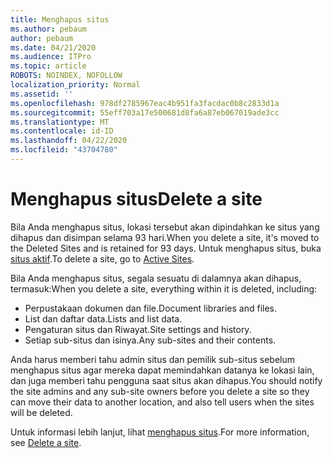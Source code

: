 ```yaml
---
title: Menghapus situs
ms.author: pebaum
author: pebaum
ms.date: 04/21/2020
ms.audience: ITPro
ms.topic: article
ROBOTS: NOINDEX, NOFOLLOW
localization_priority: Normal
ms.assetid: ''
ms.openlocfilehash: 978df2785967eac4b951fa3facdac0b8c2833d1a
ms.sourcegitcommit: 55eff703a17e500681d8fa6a87eb067019ade3cc
ms.translationtype: MT
ms.contentlocale: id-ID
ms.lasthandoff: 04/22/2020
ms.locfileid: "43704780"
---
```

# <a name="delete-a-site"></a><span data-ttu-id="7024a-102">Menghapus situs</span><span class="sxs-lookup"><span data-stu-id="7024a-102">Delete a site</span></span>

<span data-ttu-id="7024a-103">Bila Anda menghapus situs, lokasi tersebut akan dipindahkan ke situs yang dihapus dan disimpan selama 93 hari.</span><span class="sxs-lookup"><span data-stu-id="7024a-103">When you delete a site, it's moved to the Deleted Sites and is retained for 93 days.</span></span> <span data-ttu-id="7024a-104">Untuk menghapus situs, buka [situs aktif](https://admin.microsoft.com/sharepoint?page=sitemanagement&modern=true).</span><span class="sxs-lookup"><span data-stu-id="7024a-104">To delete a site, go to [Active Sites](https://admin.microsoft.com/sharepoint?page=sitemanagement&modern=true).</span></span> 

<span data-ttu-id="7024a-105">Bila Anda menghapus situs, segala sesuatu di dalamnya akan dihapus, termasuk:</span><span class="sxs-lookup"><span data-stu-id="7024a-105">When you delete a site, everything within it is deleted, including:</span></span>

- <span data-ttu-id="7024a-106">Perpustakaan dokumen dan file.</span><span class="sxs-lookup"><span data-stu-id="7024a-106">Document libraries and files.</span></span>
- <span data-ttu-id="7024a-107">List dan daftar data.</span><span class="sxs-lookup"><span data-stu-id="7024a-107">Lists and list data.</span></span>
- <span data-ttu-id="7024a-108">Pengaturan situs dan Riwayat.</span><span class="sxs-lookup"><span data-stu-id="7024a-108">Site settings and history.</span></span>
- <span data-ttu-id="7024a-109">Setiap sub-situs dan isinya.</span><span class="sxs-lookup"><span data-stu-id="7024a-109">Any sub-sites and their contents.</span></span>

<span data-ttu-id="7024a-110">Anda harus memberi tahu admin situs dan pemilik sub-situs sebelum menghapus situs agar mereka dapat memindahkan datanya ke lokasi lain, dan juga memberi tahu pengguna saat situs akan dihapus.</span><span class="sxs-lookup"><span data-stu-id="7024a-110">You should notify the site admins and any sub-site owners before you delete a site so they can move their data to another location, and also tell users when the sites will be deleted.</span></span>

<span data-ttu-id="7024a-111">Untuk informasi lebih lanjut, lihat [menghapus situs](https://docs.microsoft.com/sharepoint/delete-site-collection).</span><span class="sxs-lookup"><span data-stu-id="7024a-111">For more information, see [Delete a site](https://docs.microsoft.com/sharepoint/delete-site-collection).</span></span>
